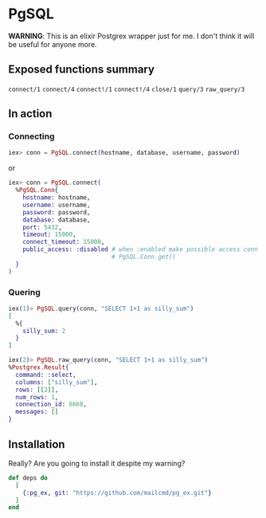 # PgSQL

**WARNING**: This is an elixir Postgrex wrapper just for me. I don't think it will be useful for 
anyone more.
 
## Exposed functions summary

`connect/1`
`connect/4`
`connect!/1`
`connect!/4`
`close/1`
`query/3`
`raw_query/3`

## In action 

### Connecting
```elixir
iex> conn = PgSQL.connect(hostname, database, username, password)
```
or
```elixir
iex> conn = PgSQL.connect(
  %PgSQL.Conn{
    hostname: hostname,
    username: username,
    password: password,
    database: database,
    port: 5432,
    timeout: 15000,
    connect_timeout: 15000,
    public_access: :disabled # when :enabled make possible access conn in any process using 
                             # PgSQL.Conn.get() 
  }
)
```

### Quering
```elixir
iex(1)> PgSQL.query(conn, "SELECT 1+1 as silly_sum")
[
  %{
    silly_sum: 2
  }
]
```

```elixir
iex(2)> PgSQL.raw_query(conn, "SELECT 1+1 as silly_sum")
%Postgrex.Result{
  command: :select,
  columns: ["silly_sum"],
  rows: [[2]],
  num_rows: 1,
  connection_id: 6668,
  messages: []
}
```

## Installation

Really? Are you going to install it despite my warning?

```elixir
def deps do
  [
    {:pg_ex, git: "https://github.com/mailcmd/pg_ex.git"}
  ]
end
```

